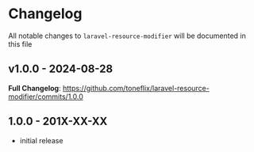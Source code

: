 # Changelog

All notable changes to `laravel-resource-modifier` will be documented in this file

## v1.0.0 - 2024-08-28

**Full Changelog**: https://github.com/toneflix/laravel-resource-modifier/commits/1.0.0

## 1.0.0 - 201X-XX-XX

- initial release
